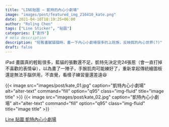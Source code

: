 ```yaml
---
title: "LINE貼圖 – 凱特的內心小劇場"
image: "images/post/featured_img_210410_kate.png"
date: 2021-04-10T18:19:25+06:00
author: "Roling Chen"
tags: ["Line Sticker", "貼圖"]
categories: ["創作"]
# meta description
description: "短暫畫膩貓貓時，畫一下內心小劇場很多的上班族，反映我的內心世界(?)"
draft: false
---
```


iPad 畫圖真的輕鬆很多，藍貓的張數還不足，凱特先決定完24張惹（會一直打掉不喜歡的表情😀），以為畫了一陣子，手腕肌肉可能練好了，重新拿起傳統繪圖板還是無法手腦併用，不直覺，看樣子練習量還差遠😆

{{< image src="images/post/kate_01.jpg" caption="凱特內心小劇場" alt="alter-text" command="fill" option="q95" class="img-fluid" title="image title" >}}
{{< image src="images/post/kate_02.jpg" caption="凱特內心小劇場" alt="alter-text" command="fill" option="q95" class="img-fluid" title="image title" >}}


[Line 貼圖 凱特內心小劇場](https://store.line.me/stickershop/product/14618709/zh-Hant?from=sticker "詳情頁面")